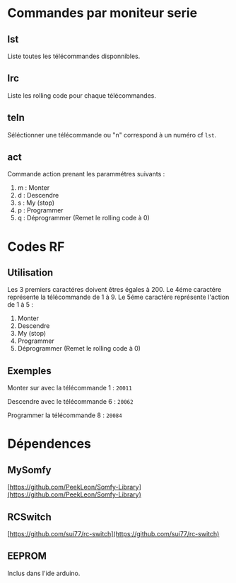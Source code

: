 # Commandes par moniteur serie

## lst

Liste toutes les télécommandes disponnibles.

## lrc

Liste les rolling code pour chaque télécommandes.

## teln

Séléctionner une télécommande ou "n" correspond à un numéro cf ```lst```.

## act

Commande action prenant les parammétres suivants :

1. m : Monter
2. d : Descendre
3. s : My (stop)
4. p : Programmer
5. q : Déprogrammer (Remet le rolling code à 0)


# Codes RF

## Utilisation

Les 3 premiers caractéres doivent êtres égales à 200.
Le 4éme caractére représente la télécommande de 1 à 9.
Le 5éme caractére représente l'action de 1 à 5 :

1. Monter
2. Descendre
3. My (stop)
4. Programmer
5. Déprogrammer (Remet le rolling code à 0)

## Exemples

Monter sur avec la télécommande 1 : ```20011```

Descendre avec le télécommande 6 : ```20062```

Programmer la télécommande 8 : ```20084```


# Dépendences

## MySomfy

[https://github.com/PeekLeon/Somfy-Library](https://github.com/PeekLeon/Somfy-Library)

## RCSwitch

[https://github.com/sui77/rc-switch](https://github.com/sui77/rc-switch)

## EEPROM

Inclus dans l'ide arduino.


